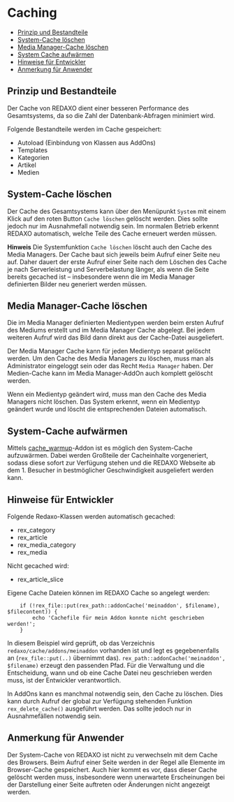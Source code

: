 # Caching
- [Prinzip und Bestandteile](#prinzip)
- [System-Cache löschen](#system-cache)
- [Media Manager-Cache löschen](#media-manager-cache)
- [System Cache aufwärmen](#cache-warmup)
- [Hinweise für Entwickler](#hinweise)
- [Anmerkung für Anwender](#anmerkung)

<a name="prinzip"></a>
## Prinzip und Bestandteile
Der Cache von REDAXO dient einer besseren Performance des Gesamtsystems, da so die Zahl der Datenbank-Abfragen minimiert wird.

Folgende Bestandteile werden im Cache gespeichert:

- Autoload (Einbindung von Klassen aus AddOns)
- Templates
- Kategorien
- Artikel
- Medien

<a name="system-cache"></a>
## System-Cache löschen

Der Cache des Gesamtsystems kann über den Menüpunkt `System` mit einem Klick auf den roten Button `Cache löschen` gelöscht werden. Dies sollte jedoch nur im Ausnahmefall notwendig sein. Im normalen Betrieb erkennt REDAXO automatisch, welche Teile des Cache erneuert werden müssen.

**Hinweis** Die Systemfunktion `Cache löschen` löscht auch den Cache des Media Managers. Der Cache baut sich jeweils beim Aufruf einer Seite neu auf. Daher dauert der erste Aufruf einer Seite nach dem Löschen des Cache je nach Serverleistung und Serverbelastung länger, als wenn die Seite bereits gecached ist – insbesondere wenn die im Media Manager definierten Bilder neu generiert werden müssen.

<a name="media-manager-cache"></a>
## Media Manager-Cache löschen

Die im Media Manager definierten Medientypen werden beim ersten Aufruf des Mediums erstellt und im Media Manager Cache abgelegt. Bei jedem weiteren Aufruf wird das Bild dann direkt aus der Cache-Datei ausgeliefert.

Der Media Manager Cache kann für jeden Medientyp separat gelöscht werden. Um den Cache des Media Managers zu löschen, muss man als Administrator eingeloggt sein oder das Recht `Media Manager` haben.
Der Medien-Cache kann im Media Manager-AddOn auch komplett gelöscht werden.

Wenn ein Medientyp geändert wird, muss man den Cache des Media Managers nicht löschen. Das System erkennt, wenn ein Medientyp geändert wurde und löscht die entsprechenden Dateien automatisch.

<a name="cache-warmup"></a>
## System-Cache aufwärmen

Mittels <a href="https://github.com/FriendsOfREDAXO/cache_warmup">cache_warmup</a>-Addon ist es möglich den System-Cache aufzuwärmen. Dabei werden Großteile der Cacheinhalte vorgeneriert, sodass diese sofort zur Verfügung stehen und die REDAXO Webseite ab dem 1. Besucher in bestmöglicher Geschwindigkeit ausgeliefert werden kann.

<a name="hinweise"></a>
## Hinweise für Entwickler

Folgende Redaxo-Klassen werden automatisch gecached:

- rex_category
- rex_article
- rex_media_category
- rex_media

Nicht gecached wird:

- rex_article_slice

Eigene Cache Dateien können im REDAXO Cache so angelegt werden:

```
    if (!rex_file::put(rex_path::addonCache('meinaddon', $filename), $filecontent)) {
        echo 'Cachefile für mein Addon konnte nicht geschrieben werden!';
    }
``` 

In diesem Beispiel wird geprüft, ob das Verzeichnis `redaxo/cache/addons/meinaddon` vorhanden ist und legt es gegebenenfalls an (`rex_file::put(..)` übernimmt das). `rex_path::addonCache('meinaddon', $filename)` erzeugt den passenden Pfad. Für die Verwaltung und die Entscheidung, wann und ob eine Cache Datei neu geschrieben werden muss, ist der Entwickler verantwortlich.

In AddOns kann es manchmal notwendig sein, den Cache zu löschen. Dies kann durch Aufruf der global zur Verfügung stehenden Funktion `rex_delete_cache()` ausgeführt werden. Das sollte jedoch nur in Ausnahmefällen notwendig sein.

<a name="anmerkung"></a>
## Anmerkung für Anwender

Der System-Cache von REDAXO ist nicht zu verwechseln mit dem Cache des Browsers. Beim Aufruf einer Seite werden in der Regel alle Elemente im Browser-Cache gespeichert. Auch hier kommt es vor, dass dieser Cache gelöscht werden muss, insbesondere wenn unerwartete Erscheinungen bei der Darstellung einer Seite auftreten oder Änderungen nicht angezeigt werden.

